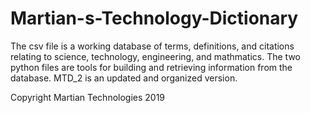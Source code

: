 # Martian-s-Technology-Dictionary
The csv file is a working database of terms, definitions, and citations relating to science, technology, engineering, and mathmatics. The two python files are tools for building and retrieving information from the database. MTD_2 is an updated and organized version.

Copyright Martian Technologies 2019
